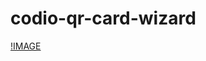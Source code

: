 # codio-qr-card-wizard

[!IMAGE](https://apollo-media.codio.com/media%2F1%2Fb2485130e76db8387ce78f9a6b95b709-46fff3130b0289ce.webp)
